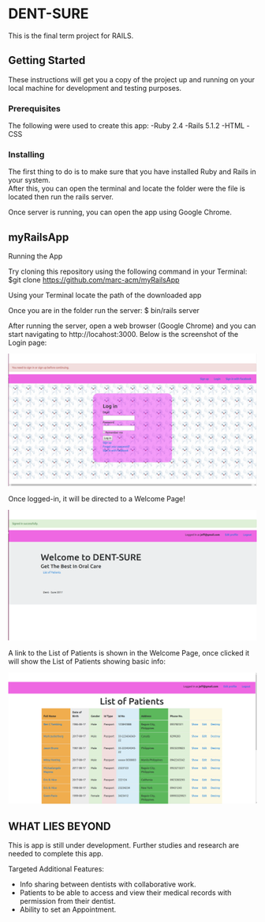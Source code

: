 # DENT-SURE
This is the final term project for RAILS.

## Getting Started
These instructions will get you a copy of the project up and running on your local machine for development and testing purposes. 

### Prerequisites
The following were used to create this app:
-Ruby 2.4
-Rails 5.1.2
-HTML
-CSS

### Installing

The first thing to do is to make sure that you have installed Ruby and Rails in your system.  
After this, you can open the terminal and locate the folder were the file is located then run the rails server.

Once server is running, you can open the app using Google Chrome.

## myRailsApp

Running the App

Try cloning this repository using the following command in your Terminal:
$git clone https://github.com/marc-acm/myRailsApp

Using your Terminal locate the path of the downloaded app

Once you are in the folder run the server:
$ bin/rails server

After running the server, open a web browser (Google Chrome) and you can start navigating to http://locahost:3000.  Below is the screenshot of the Login page:


![alt text](https://github.com/marc-acm/myRailsApp/blob/master/Login.png)


Once logged-in, it will be directed to a Welcome Page!

![alt text](https://github.com/marc-acm/myRailsApp/blob/master/welcome.png)

A link to the List of Patients is shown in the Welcome Page, once clicked it will show the List of Patients showing basic info:

![alt text](https://github.com/marc-acm/myRailsApp/blob/master/patientslist.png)


## WHAT LIES BEYOND
This is app is still under development.  Further studies and research are needed to complete this app.

Targeted Additional Features:
 
 - Info sharing between dentists with collaborative work.
 - Patients to be able to access and view their medical records with permission from their dentist.
 - Ability to set an Appointment.
  




